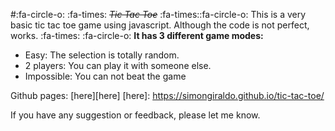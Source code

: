 #:fa-circle-o: :fa-times: ~~*Tic Tac Toe*~~ :fa-times::fa-circle-o:
This is a very basic tic tac toe game using javascript. Although the code is not perfect, works.
:fa-times: :fa-circle-o:
**It has 3 different game modes:**
- Easy: The selection is totally random.
- 2 players: You can play it with someone else.
- Impossible: You can not beat the game

Github pages: [here][here]
[here]: https://simongiraldo.github.io/tic-tac-toe/ 

If you have any suggestion or feedback, please let me know.
